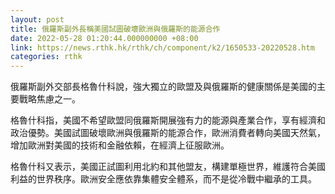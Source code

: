 ```yaml
---
layout: post
title: 俄羅斯副外長稱美國試圖破壞歐洲與俄羅斯的能源合作
date: 2022-05-28 01:20:44.000000000 +08:00
link: https://news.rthk.hk/rthk/ch/component/k2/1650533-20220528.htm
categories: rthk
---
```


俄羅斯副外交部長格魯什科說，強大獨立的歐盟及與俄羅斯的健康關係是美國的主要戰略焦慮之一。

格魯什科指，美國不希望歐盟同俄羅斯開展強有力的能源與產業合作，享有經濟和政治優勢。美國試圖破壞歐洲與俄羅斯的能源合作，歐洲消費者轉向美國天然氣，增加歐洲對美國的技術和金融依賴，在經濟上征服歐洲。

格魯什科又表示，美國正試圖利用北約和其他盟友，構建單極世界，維護符合美國利益的世界秩序。歐洲安全應依靠集體安全體系，而不是從冷戰中繼承的工具。

